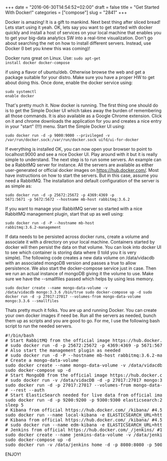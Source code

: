 +++
date = "2016-06-30T14:54:52+02:00"
draft = false
title = "Get Started With Docker!"
categories = ["compose"]
slug = "2841"
+++

Docker is amazing! It is a gift to mankind. Next best thing after sliced bread! Lets start using it yeah. OK, lets say you want to get started with docker quickly and install a host of services on your local machine that enables you to get your big-data analytics SW into a real-time visualization. Don't go about searching the net on how to install different servers. Instead, use Docker (I bet you knew this was coming)!

Docker runs great on Linux. Use:
<code lang="bash">sudo apt-get install docker docker-compose </code>

if using a flavor of ubuntu/deb. Otherwise browse the web and get a package suitable for your distro. Make sure you have a proper HW to get about doing this. Once done, enable the docker service using:

<code lang="bash">sudo systemctl <span class="hljs-built_in">enable</span> docker</code>

That's pretty much it. Now docker is running. The first thing one should do is to get the Simple Docker UI which takes away the burden of remembering all those commands. It is also available as a Google Chrome extension. Click on it and chrome downloads the application for you and creates a nice entry in your "start" (!!!) menu. Start the Simple Docker UI using:

<code lang="bash">sudo docker run -d -p 9000:9000 --privileged -v /var/run/docker.sock:/var/run/docker.sock uifd/ui-for-docker</code>

If everything is installed OK, you can now open your browser to point to localhost:9000 and see a nice Docker UI. Play around with it but it is really simple to understand. The next step is to run some servers. An example can be a RabbitMQ server for instance. All the servers are available as either user-generated or official docker images on <a href="https://hub.docker.com/">https://hub.docker.com/</a>. Most have instructions on how to start the servers. But in this case, assume you need a RabbitMQ. The installation and default configuration of the server is as simple as:

<code lang="bash">sudo docker run -d -p 25672:25672 -p 4369:4369 -p 5671:5671 -p 5672:5672 --hostname mb-host rabbitmq:3.6.2</code>

If you want to manage your RabbitMQ server so started with a nice RabbitMQ management plugin, start that up as well using:

<code lang="bash">sudo docker run -d -P --hostname mb-host rabbitmq:3.6.2-management</code>

If data needs to be persisted across docker runs, create a volume and associate it with a directory on your local machine. Containers started by docker will then persist the data on that volume. You can look into docker UI to see which container is storing data where (I told you it is very simple). The following code creates a new data volume on /data/vidacdb with an associated mongoDB version and passes a true to allow persistence. We also start the docker-compose service just in case. Then we run an actual instance of mongoDB giving it the volume to use. Make sure we have the --smallfiles passed which helps by using less memory.

<code lang="bash">sudo docker create --name mongo-data-volume -v /data/vidacdb mongo:3.3.6 /bin/true
sudo docker-compose up -d
sudo docker run -d -p 27017:27017 --volumes-from mongo-data-volume mongo:3.3.6 --smallfiles</code>

Thats pretty much it folks. You are up and running Docker. You can create your own docker images if need be. Run all the servers as needed, bunch them up as scripts and you are good to go. For me, I use the following bash script to run the needed servers.
<pre>#!/bin/bash
# Start RabbitMQ from the official image https://hub.docker.com/_/rabbitmq/
# sudo docker run -d -p 25672:25672 -p 4369:4369 -p 5671:5671 -p 5672:5672 --hostname mb-host rabbitmq:3.6.2
# Also start the management plugin as needed
# sudo docker run -d -P --hostname mb-host rabbitmq:3.6.2-management
# Create a mongo-data-volume
sudo docker create --name mongo-data-volume -v /data/vidacdb mongo:3.3.6 /bin/true
sudo docker-compose up -d
# Start MongoDB from the official image https://hub.docker.com/_/mongo/
# sudo docker run -v /data/vidacDB -d -p 27017:27017 mongo:3.3.6
sudo docker run -d -p 27017:27017 --volumes-from mongo-data-volume mongo:3.3.6 --smallfiles
# --rest --auth
# Start ElasticSearch needed for live data from official image https://hub.docker.com/_/elasticsearch/
sudo docker run -d -p 9200:9200 -p 9300:9300 elasticsearch:2.3.3 -Des.node.name="es_host" -Des.http.cors.enabled="true" -Des.http.cors.allow-origin:"/http?:\/\/localhost(:[0-9]+)?/"
sleep 5
# Kibana from official https://hub.docker.com/_/kibana/ #4.5.1
sudo docker run --name local-kibana -e ELASTICSEARCH_URL=http://136.225.119.130:9200 -p 5601:5601 -d kibana:4.5.1
# Kibana from official https://hub.docker.com/_/kibana/ #4.5.1
# sudo docker run --name edm-kibana -e ELASTICSEARCH_URL=http://150.132.77.249:9200 -p 5610:5601 -d kibana:4.5.1
# Jenkins from official https://hub.docker.com/_/jenkins/ #1.651.3
sudo docker create --name jenkins-data-volume -v /data/jenkins_home jenkins:1.651.3 /bin/true
sudo docker-compose up -d
sudo docker run -v /data/jenkins_home -d -p 8080:8080 -p 50000:50000 jenkins:1.651.3</pre>
ENJOY!
